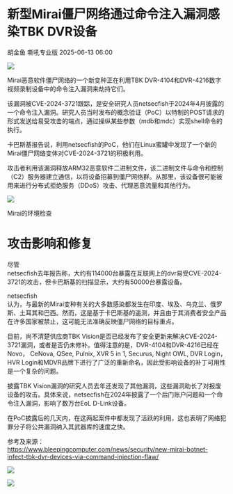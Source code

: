 #  新型Mirai僵尸网络通过命令注入漏洞感染TBK DVR设备  
胡金鱼  嘶吼专业版   2025-06-13 06:00  
  
![](https://mmbiz.qpic.cn/mmbiz_gif/wpkib3J60o297rwgIksvLibPOwR24tqI8dGRUah80YoBLjTBJgws2n0ibdvfvv3CCm0MIOHTAgKicmOB4UHUJ1hH5g/640?wx_fmt=gif "")  
  
Mirai恶意软件僵尸网络的一个新变种正在利用TBK DVR-4104和DVR-4216数字视频录制设备中的命令注入漏洞来劫持它们。  
  
该漏洞被CVE-2024-3721跟踪，是安全研究人员netsecfish于2024年4月披露的一个命令注入漏洞。研究人员当时发布的概念验证（PoC）以特制的POST请求的形式发送给易受攻击的端点，通过操纵某些参数（mdb和mdc）实现shell命令的执行。  
  
卡巴斯基报告说，利用netsecfish的PoC，他们在Linux蜜罐中发现了一个新的Mirai僵尸网络变体对CVE-2024-3721的积极利用。  
  
攻击者利用该漏洞释放ARM32恶意软件二进制文件，该二进制文件与命令和控制（C2）服务器建立通信，以将设备招募到僵尸网络群。从那里，该设备很可能被用来进行分布式拒绝服务（DDoS）攻击、代理恶意流量和其他行为。  
  
![](https://mmbiz.qpic.cn/sz_mmbiz_png/wpkib3J60o28VEKjaooqvbxPHqW285bh2icNw3keyyFtFY1GlaiaNbVqGqPj1QZ7W99E43xuMfu4FnjWt3ZFE0GUA/640?wx_fmt=png&from=appmsg "")  
  
Mirai的环境检查  
# 攻击影响和修复  
  
尽管  
netsecfish去年报告称，大约有114000台暴露在互联网上的dvr易受CVE-2024-3721的攻击，但卡巴斯基的扫描显示，大约有50000台暴露设备。  
  
netsecfish  
认为，与最新的Mirai变种有关的大多数感染都发生在印度、埃及、乌克兰、俄罗斯、土耳其和巴西。然而，这是基于卡巴斯基的遥测，并且由于其消费者安全产品在许多国家被禁止，这可能无法准确反映僵尸网络的目标重点。  
  
目前，尚不清楚供应商TBK Vision是否已经发布了安全更新来解决CVE-2024-3721漏洞，或者是否仍未修补。值得注意的是，DVR-4104和DVR-4216已经在Novo， CeNova, QSee, Pulnix, XVR 5 in 1, Securus, Night OWL, DVR Login， HVR Login和MDVR品牌下进行了广泛的重新命名，因此受影响设备的补丁可用性是一个复杂的问题。  
  
披露TBK Vision漏洞的研究人员去年还发现了其他漏洞，这些漏洞助长了对报废设备的攻击。具体来说，netsecfish在2024年披露了一个后门账户问题和一个命令注入漏洞，影响了数万台EoL D-Link设备。  
  
在PoC披露后的几天内，在这两起案件中都发现了活跃的利用，这也表明了网络犯罪分子将公共漏洞纳入其武器库的速度之快。  
  
参考及来源：  
https://www.bleepingcomputer.com/news/security/new-mirai-botnet-infect-tbk-dvr-devices-via-command-injection-flaw/  
  
![](https://mmbiz.qpic.cn/sz_mmbiz_png/wpkib3J60o28VEKjaooqvbxPHqW285bh2N6MWR1pZRKPMicnibAiawpwUWiaRtVfWuHMiaHib1bIjvxZVianZejrneiab3w/640?wx_fmt=png&from=appmsg "")  
  
![](https://mmbiz.qpic.cn/sz_mmbiz_png/wpkib3J60o28VEKjaooqvbxPHqW285bh2pwOMPLuf4JCWBce4rKNuiacODNFWCHnlXhbdUqELj39ZZEN5WicyQELg/640?wx_fmt=png&from=appmsg "")  
  
  
